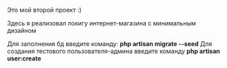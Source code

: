 Это мой второй проект :)

Здесь я реализовал локигу интернет-магазина с минимальным дизайном

Для заполнения бд введите команду: **php artisan migrate --seed**
Для создания тестового пользователя-админа введите команду **php artisan user:create**
